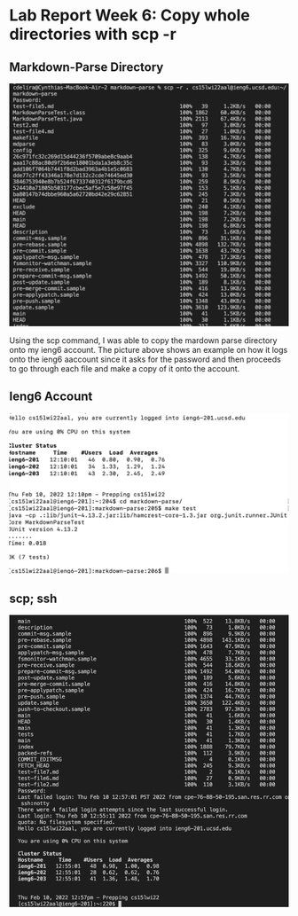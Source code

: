 # Lab Report Week 6: Copy whole directories with scp -r

## Markdown-Parse Directory
![alt text](1.png)

Using the scp command, I was able to copy the mardown parse directory onto my ieng6 account. The picture
above shows an example on how it logs onto the ieng6 aaccount since it asks for the password and then proceeds to
go through each file and make a copy of it onto the account.

## Ieng6 Account
![alt text](2.png)



## scp; ssh
![alt text](3.png)
